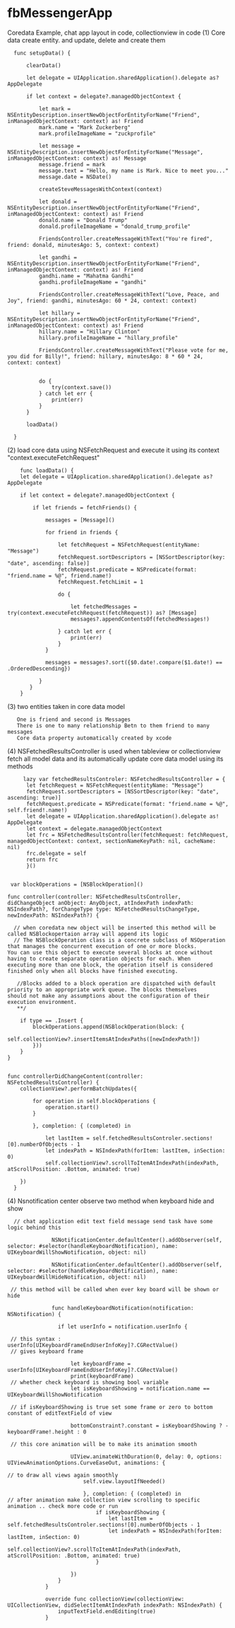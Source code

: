 # fbMessengerApp
Coredata Example, chat app layout in code, collectionview in code
(1) Core data create entity. and update, delete and create them 

      func setupData() {

          clearData()

          let delegate = UIApplication.sharedApplication().delegate as? AppDelegate

          if let context = delegate?.managedObjectContext {

              let mark = NSEntityDescription.insertNewObjectForEntityForName("Friend", inManagedObjectContext: context) as! Friend
              mark.name = "Mark Zuckerberg"
              mark.profileImageName = "zuckprofile"

              let message = NSEntityDescription.insertNewObjectForEntityForName("Message", inManagedObjectContext: context) as! Message
              message.friend = mark
              message.text = "Hello, my name is Mark. Nice to meet you..."
              message.date = NSDate()

              createSteveMessagesWithContext(context)

              let donald = NSEntityDescription.insertNewObjectForEntityForName("Friend", inManagedObjectContext: context) as! Friend
              donald.name = "Donald Trump"
              donald.profileImageName = "donald_trump_profile"

              FriendsController.createMessageWithText("You're fired", friend: donald, minutesAgo: 5, context: context)

              let gandhi = NSEntityDescription.insertNewObjectForEntityForName("Friend", inManagedObjectContext: context) as! Friend
              gandhi.name = "Mahatma Gandhi"
              gandhi.profileImageName = "gandhi"

              FriendsController.createMessageWithText("Love, Peace, and Joy", friend: gandhi, minutesAgo: 60 * 24, context: context)

              let hillary = NSEntityDescription.insertNewObjectForEntityForName("Friend", inManagedObjectContext: context) as! Friend
              hillary.name = "Hillary Clinton"
              hillary.profileImageName = "hillary_profile"

              FriendsController.createMessageWithText("Please vote for me, you did for Billy!", friend: hillary, minutesAgo: 8 * 60 * 24, context: context)


              do {
                  try(context.save())
              } catch let err {
                  print(err)
              }
          }

          loadData()

      }

(2)  load core data using NSFetchRequest and execute it using its context "context.executeFetchRequest"
    
        func loadData() {
        let delegate = UIApplication.sharedApplication().delegate as? AppDelegate
        
        if let context = delegate?.managedObjectContext {
            
            if let friends = fetchFriends() {
                
                messages = [Message]()
                
                for friend in friends {
                    
                    let fetchRequest = NSFetchRequest(entityName: "Message")
                    fetchRequest.sortDescriptors = [NSSortDescriptor(key: "date", ascending: false)]
                    fetchRequest.predicate = NSPredicate(format: "friend.name = %@", friend.name!)
                    fetchRequest.fetchLimit = 1
                    
                    do {
                        
                        let fetchedMessages = try(context.executeFetchRequest(fetchRequest)) as? [Message]
                        messages?.appendContentsOf(fetchedMessages!)
                        
                    } catch let err {
                        print(err)
                    }
                }
                
                messages = messages?.sort({$0.date!.compare($1.date!) == .OrderedDescending})
                
              }
           }
        }
        
(3) two entities taken in core data model

       One is friend and second is Messages 
       There is one to many relationship Betn to them friend to many messages
       Core data property automatically created by xcode 
       
       
(4) NSFetchedResultsController is used when tableview or collectionview fetch all model data and its automatically update core data model using its methods
         
         lazy var fetchedResultsControler: NSFetchedResultsController = {
          let fetchRequest = NSFetchRequest(entityName: "Message")
          fetchRequest.sortDescriptors = [NSSortDescriptor(key: "date", ascending: true)]
          fetchRequest.predicate = NSPredicate(format: "friend.name = %@", self.friend!.name!)
          let delegate = UIApplication.sharedApplication().delegate as! AppDelegate
          let context = delegate.managedObjectContext
          let frc = NSFetchedResultsController(fetchRequest: fetchRequest, managedObjectContext: context, sectionNameKeyPath: nil, cacheName: nil)
          frc.delegate = self
          return frc
          }()
     
     
     var blockOperations = [NSBlockOperation]()
    
    func controller(controller: NSFetchedResultsController, didChangeObject anObject: AnyObject, atIndexPath indexPath: NSIndexPath?, forChangeType type: NSFetchedResultsChangeType, newIndexPath: NSIndexPath?) {
    
      // when coredata new object will be inserted this method will be called NSBlockopertaion array will append its logic 
      // The NSBlockOperation class is a concrete subclass of NSOperation that manages the concurrent execution of one or more blocks.           You can use this object to execute several blocks at once without having to create separate operation objects for each. When             executing more than one block, the operation itself is considered finished only when all blocks have finished executing.

       //Blocks added to a block operation are dispatched with default priority to an appropriate work queue. The blocks themselves             should not make any assumptions about the configuration of their execution environment.
       **/
       
        if type == .Insert {
            blockOperations.append(NSBlockOperation(block: { 
                self.collectionView?.insertItemsAtIndexPaths([newIndexPath!])
            }))
        }
    }
    
    
    func controllerDidChangeContent(controller: NSFetchedResultsController) {
        collectionView?.performBatchUpdates({ 
            
            for operation in self.blockOperations {
                operation.start()
            }
            
            }, completion: { (completed) in
                
                let lastItem = self.fetchedResultsControler.sections![0].numberOfObjects - 1
                let indexPath = NSIndexPath(forItem: lastItem, inSection: 0)
                self.collectionView?.scrollToItemAtIndexPath(indexPath, atScrollPosition: .Bottom, animated: true)
                
        })
      }
 
 (4) Nsnotification center observe two method when keyboard hide and show
 
      // chat application edit text field message send task have some logic behind this
       
                  NSNotificationCenter.defaultCenter().addObserver(self, selector: #selector(handleKeyboardNotification), name:                             UIKeyboardWillShowNotification, object: nil)
        
                  NSNotificationCenter.defaultCenter().addObserver(self, selector: #selector(handleKeyboardNotification), name:                             UIKeyboardWillHideNotification, object: nil)
     
     // this method will be called when ever key board will be shown or hide
     
                  func handleKeyboardNotification(notification: NSNotification) {
                             
                    if let userInfo = notification.userInfo {
                    
     // this syntax : userInfo[UIKeyboardFrameEndUserInfoKey]?.CGRectValue()
     // gives keyboard frame 
     
                        let keyboardFrame = userInfo[UIKeyboardFrameEndUserInfoKey]?.CGRectValue()
                        print(keyboardFrame)
     // whether check keyboard is showing bool variable 
                        let isKeyboardShowing = notification.name == UIKeyboardWillShowNotification

     // if isKeyboardShowing is true set some frame or zero to bottom constant of editTextField of view
     
                        bottomConstraint?.constant = isKeyboardShowing ? -keyboardFrame!.height : 0

     // this core animation will be to make its animation smooth
     
                        UIView.animateWithDuration(0, delay: 0, options: UIViewAnimationOptions.CurveEaseOut, animations: { 
    
    // to draw all views again smoothly 
                            self.view.layoutIfNeeded()

                            }, completion: { (completed) in
    // after animation make collection view scrolling to specific animation .. check more code or run 
                                if isKeyboardShowing {
                                    let lastItem = self.fetchedResultsControler.sections![0].numberOfObjects - 1
                                    let indexPath = NSIndexPath(forItem: lastItem, inSection: 0)
                                    self.collectionView?.scrollToItemAtIndexPath(indexPath, atScrollPosition: .Bottom, animated: true)
                                }

                        })
                    }
                }

                override func collectionView(collectionView: UICollectionView, didSelectItemAtIndexPath indexPath: NSIndexPath) {
                    inputTextField.endEditing(true)
                }    

   
